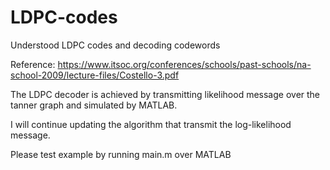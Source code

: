# LDPC-codes
Understood LDPC codes and decoding codewords

Reference: https://www.itsoc.org/conferences/schools/past-schools/na-school-2009/lecture-files/Costello-3.pdf


The LDPC decoder is achieved by transmitting likelihood message over the tanner graph and simulated by MATLAB. 

I will continue updating the algorithm that transmit the log-likelihood message.


Please test example by running main.m over MATLAB


